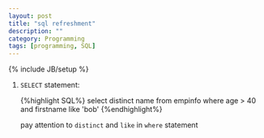 ```yaml
---
layout: post
title: "sql refreshment"
description: ""
category: Programming 
tags: [programming, SQL]
---
```

{% include JB/setup %}


1. `SELECT` statement: 

   {%highlight SQL%}
   select distinct name
   from empinfo
   where age > 40 and firstname like 'bob'
   {%endhighlight%}

   pay attention to `distinct` and `like` in `where` statement